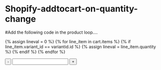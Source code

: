 # Shopify-addtocart-on-quantity-change

#Add the following code in the product loop....

{% assign lineval = 0 %}
{% for line_item in cart.items %}
  {% if line_item.variant_id == variantid.id %}
    {% assign lineval = line_item.quantity %}
  {% endif %}
{% endfor %}
<div class="cart-quantity">
  <input type='button' value='-' class='qtyminus' field='addcart_{{ variantid.id }}' />
  <input type="number" name="updates[]" id="addcart_{{ variantid.id }}" class="quantity" value="{{lineval}}" />
  <input type='button' value='+' class='qtyplus' field='addcart_{{ variantid.id }}' />
</div>
<div class="continue_shopping animated fadeInUp" id="text_{{ variantid.id }}" style="display: none;">
  <a href="javascript:void(0);" class="close cls_msg">Continue Shopping</a> or <a href="/cart">View Cart</a>
</div>
